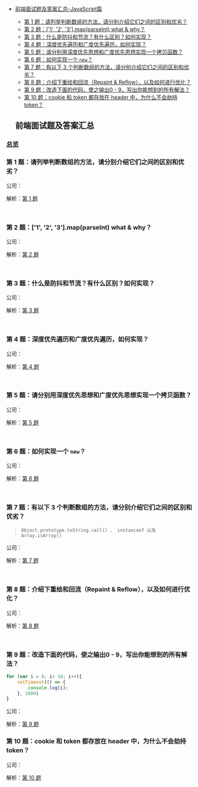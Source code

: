 - [前端面试题及答案汇总-JavaScript篇](#%E5%89%8D%E7%AB%AF%E9%9D%A2%E8%AF%95%E9%A2%98%E5%8F%8A%E7%AD%94%E6%A1%88%E6%B1%87%E6%80%BB)
  - [第 1 题：请列举判断数组的方法，请分别介绍它们之间的区别和优劣？](#%E7%AC%AC-1-%E9%A2%98%E8%AF%B7%E5%88%97%E4%B8%BE%E5%88%A4%E6%96%AD%E6%95%B0%E7%BB%84%E7%9A%84%E6%96%B9%E6%B3%95%E8%AF%B7%E5%88%86%E5%88%AB%E4%BB%8B%E7%BB%8D%E5%AE%83%E4%BB%AC%E4%B9%8B%E9%97%B4%E7%9A%84%E5%8C%BA%E5%88%AB%E5%92%8C%E4%BC%98%E5%8A%A3)
  - [第 2 题：['1', '2', '3'].map(parseInt) what & why？](#%E7%AC%AC-2-%E9%A2%981-2-3mapparseint-what--why)
  - [第 3 题：什么是防抖和节流？有什么区别？如何实现？](#%E7%AC%AC-3-%E9%A2%98%E4%BB%80%E4%B9%88%E6%98%AF%E9%98%B2%E6%8A%96%E5%92%8C%E8%8A%82%E6%B5%81%E6%9C%89%E4%BB%80%E4%B9%88%E5%8C%BA%E5%88%AB%E5%A6%82%E4%BD%95%E5%AE%9E%E7%8E%B0)
  - [第 4 题：深度优先遍历和广度优先遍历，如何实现？](#%E7%AC%AC-4-%E9%A2%98%E6%B7%B1%E5%BA%A6%E4%BC%98%E5%85%88%E9%81%8D%E5%8E%86%E5%92%8C%E5%B9%BF%E5%BA%A6%E4%BC%98%E5%85%88%E9%81%8D%E5%8E%86%E5%A6%82%E4%BD%95%E5%AE%9E%E7%8E%B0)
  - [第 5 题：请分别用深度优先思想和广度优先思想实现一个拷贝函数？](#%E7%AC%AC-5-%E9%A2%98%E8%AF%B7%E5%88%86%E5%88%AB%E7%94%A8%E6%B7%B1%E5%BA%A6%E4%BC%98%E5%85%88%E6%80%9D%E6%83%B3%E5%92%8C%E5%B9%BF%E5%BA%A6%E4%BC%98%E5%85%88%E6%80%9D%E6%83%B3%E5%AE%9E%E7%8E%B0%E4%B8%80%E4%B8%AA%E6%8B%B7%E8%B4%9D%E5%87%BD%E6%95%B0)
  - [第 6 题：如何实现一个 `new`？](#%E7%AC%AC-6-%E9%A2%98%E5%A6%82%E4%BD%95%E5%AE%9E%E7%8E%B0%E4%B8%80%E4%B8%AA-new)
  - [第 7 题：有以下 3 个判断数组的方法，请分别介绍它们之间的区别和优劣？](#%E7%AC%AC-7-%E9%A2%98%E6%9C%89%E4%BB%A5%E4%B8%8B-3-%E4%B8%AA%E5%88%A4%E6%96%AD%E6%95%B0%E7%BB%84%E7%9A%84%E6%96%B9%E6%B3%95%E8%AF%B7%E5%88%86%E5%88%AB%E4%BB%8B%E7%BB%8D%E5%AE%83%E4%BB%AC%E4%B9%8B%E9%97%B4%E7%9A%84%E5%8C%BA%E5%88%AB%E5%92%8C%E4%BC%98%E5%8A%A3)
  - [第 8 题：介绍下重绘和回流（Repaint & Reflow），以及如何进行优化？](#%E7%AC%AC-8-%E9%A2%98%E4%BB%8B%E7%BB%8D%E4%B8%8B%E9%87%8D%E7%BB%98%E5%92%8C%E5%9B%9E%E6%B5%81repaint--reflow%E4%BB%A5%E5%8F%8A%E5%A6%82%E4%BD%95%E8%BF%9B%E8%A1%8C%E4%BC%98%E5%8C%96)
  - [第 9 题：改造下面的代码，使之输出0 - 9，写出你能想到的所有解法？](#%E7%AC%AC-9-%E9%A2%98%E6%94%B9%E9%80%A0%E4%B8%8B%E9%9D%A2%E7%9A%84%E4%BB%A3%E7%A0%81%E4%BD%BF%E4%B9%8B%E8%BE%93%E5%87%BA0---9%E5%86%99%E5%87%BA%E4%BD%A0%E8%83%BD%E6%83%B3%E5%88%B0%E7%9A%84%E6%89%80%E6%9C%89%E8%A7%A3%E6%B3%95)
  - [第 10 题：cookie 和 token 都存放在 header 中，为什么不会劫持 token？](#%E7%AC%AC-10-%E9%A2%98cookie-%E5%92%8C-token-%E9%83%BD%E5%AD%98%E6%94%BE%E5%9C%A8-header-%E4%B8%AD%E4%B8%BA%E4%BB%80%E4%B9%88%E4%B8%8D%E4%BC%9A%E5%8A%AB%E6%8C%81-token)




  ## 前端面试题及答案汇总

### [总览](https://github.com/lotosv2010/front-end-summary/issues?q=is%3Aopen+is%3Aissue+label%3Ainterview+label%3AJavaScript)

### 第 1 题：请列举判断数组的方法，请分别介绍它们之间的区别和优劣？

公司：

解析：[第 1 题](https://github.com/lotosv2010/front-end-summary/issues/3)

<br/>

### 第 2 题：['1', '2', '3'].map(parseInt) what & why？

公司：

解析：[第 2 题](https://github.com/lotosv2010/front-end-summary/issues/5)

<br/>

### 第 3 题：什么是防抖和节流？有什么区别？如何实现？

公司：

解析：[第 3 题](https://github.com/lotosv2010/front-end-summary/issues/9)

<br/>

### 第 4 题：深度优先遍历和广度优先遍历，如何实现？

公司：

解析：[第 4 题](https://github.com/lotosv2010/front-end-summary/issues/13)

<br/>

### 第 5 题：请分别用深度优先思想和广度优先思想实现一个拷贝函数？

公司：

解析：[第 5 题](https://github.com/lotosv2010/front-end-summary/issues/15)

<br/>

### 第 6 题：如何实现一个 `new`？

公司：

解析：[第 6 题](https://github.com/lotosv2010/front-end-summary/issues/41)

<br/>

### 第 7 题：有以下 3 个判断数组的方法，请分别介绍它们之间的区别和优劣？
> `Object.prototype.toString.call() 、 instanceof 以及 Array.isArray()`

公司：

解析：[第 7 题](https://github.com/lotosv2010/front-end-summary/issues/47)

<br/>

### 第 8 题：介绍下重绘和回流（Repaint & Reflow），以及如何进行优化？

公司：

解析：[第 8 题](https://github.com/lotosv2010/front-end-summary/issues/49)

<br/>

### 第 9 题：改造下面的代码，使之输出0 - 9，写出你能想到的所有解法？

```javascript
for (var i = 0; i< 10; i++){
	setTimeout(() => {
		console.log(i);
    }, 1000)
}
```

公司：

解析：[第 9 题](https://github.com/lotosv2010/front-end-summary/issues/57)

### 第 10 题：cookie 和 token 都存放在 header 中，为什么不会劫持 token？

公司：

解析：[第 10 题](https://github.com/lotosv2010/front-end-summary/issues/61)
